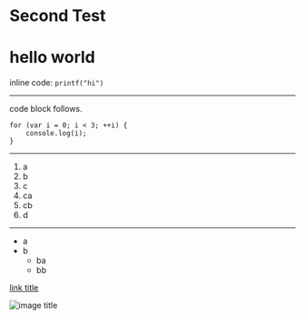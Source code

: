 <!--
"author":"JP Richardson",
"publish": "2012-03-04",
"tags":["war", "history"],
"anything": "can write anything"
-->

Second Test
============================

# hello world

inline code: `printf("hi")`

----

code block follows.

    for (var i = 0; i < 3; ++i) {
        console.log(i);
    }

----

1. a
1. b
1. c
  1. ca
  1. cb
1. d

----

* a
* b
  * ba
  * bb

[link title](_pageURI_testlink)

![image title](_imageURI_test.jpg)
